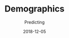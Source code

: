 ---
title: Demographics
subtitle: Predicting
date: 2018-12-05
tags: ["politics"]
type: "dashboard"
layout: "stackedchart"
js: ["js/popdensityStates.js","js/popdensityCounties.js","js/popdensityCDsums.js"]
---